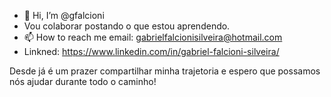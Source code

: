 - 👋 Hi, I’m @gfalcioni
- Vou colaborar postando o que estou aprendendo.
- 📫 How to reach me email: gabrielfalcionisilveira@hotmail.com
- Linkned: https://www.linkedin.com/in/gabriel-falcioni-silveira/

Desde já é um prazer compartilhar minha trajetoria e espero que possamos nós ajudar durante todo o caminho!
